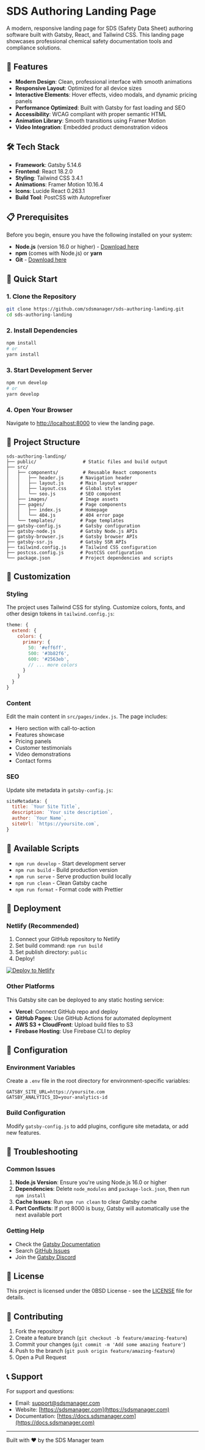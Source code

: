 # SDS Authoring Landing Page

A modern, responsive landing page for SDS (Safety Data Sheet) authoring software built with Gatsby, React, and Tailwind CSS. This landing page showcases professional chemical safety documentation tools and compliance solutions.

## 🚀 Features

- **Modern Design**: Clean, professional interface with smooth animations
- **Responsive Layout**: Optimized for all device sizes
- **Interactive Elements**: Hover effects, video modals, and dynamic pricing panels
- **Performance Optimized**: Built with Gatsby for fast loading and SEO
- **Accessibility**: WCAG compliant with proper semantic HTML
- **Animation Library**: Smooth transitions using Framer Motion
- **Video Integration**: Embedded product demonstration videos

## 🛠️ Tech Stack

- **Framework**: Gatsby 5.14.6
- **Frontend**: React 18.2.0
- **Styling**: Tailwind CSS 3.4.1
- **Animations**: Framer Motion 10.16.4
- **Icons**: Lucide React 0.263.1
- **Build Tool**: PostCSS with Autoprefixer

## 📋 Prerequisites

Before you begin, ensure you have the following installed on your system:

- **Node.js** (version 16.0 or higher) - [Download here](https://nodejs.org/)
- **npm** (comes with Node.js) or **yarn**
- **Git** - [Download here](https://git-scm.com/)

## 🚀 Quick Start

### 1. Clone the Repository

```bash
git clone https://github.com/sdsmanager/sds-authoring-landing.git
cd sds-authoring-landing
```

### 2. Install Dependencies

```bash
npm install
# or
yarn install
```

### 3. Start Development Server

```bash
npm run develop
# or
yarn develop
```

### 4. Open Your Browser

Navigate to [http://localhost:8000](http://localhost:8000) to view the landing page.

## 📁 Project Structure

```
sds-authoring-landing/
├── public/                 # Static files and build output
├── src/
│   ├── components/         # Reusable React components
│   │   ├── header.js      # Navigation header
│   │   ├── layout.js      # Main layout wrapper
│   │   ├── layout.css     # Global styles
│   │   └── seo.js         # SEO component
│   ├── images/            # Image assets
│   ├── pages/             # Page components
│   │   ├── index.js       # Homepage
│   │   └── 404.js         # 404 error page
│   └── templates/         # Page templates
├── gatsby-config.js       # Gatsby configuration
├── gatsby-node.js         # Gatsby Node.js APIs
├── gatsby-browser.js      # Gatsby browser APIs
├── gatsby-ssr.js          # Gatsby SSR APIs
├── tailwind.config.js     # Tailwind CSS configuration
├── postcss.config.js      # PostCSS configuration
└── package.json           # Project dependencies and scripts
```

## 🎨 Customization

### Styling
The project uses Tailwind CSS for styling. Customize colors, fonts, and other design tokens in `tailwind.config.js`:

```javascript
theme: {
  extend: {
    colors: {
      primary: {
        50: '#eff6ff',
        500: '#3b82f6',
        600: '#2563eb',
        // ... more colors
      }
    }
  }
}
```

### Content
Edit the main content in `src/pages/index.js`. The page includes:
- Hero section with call-to-action
- Features showcase
- Pricing panels
- Customer testimonials
- Video demonstrations
- Contact forms

### SEO
Update site metadata in `gatsby-config.js`:

```javascript
siteMetadata: {
  title: `Your Site Title`,
  description: `Your site description`,
  author: `Your Name`,
  siteUrl: `https://yoursite.com`,
}
```

## 📜 Available Scripts

- `npm run develop` - Start development server
- `npm run build` - Build production version
- `npm run serve` - Serve production build locally
- `npm run clean` - Clean Gatsby cache
- `npm run format` - Format code with Prettier

## 🚀 Deployment

### Netlify (Recommended)

1. Connect your GitHub repository to Netlify
2. Set build command: `npm run build`
3. Set publish directory: `public`
4. Deploy!

[![Deploy to Netlify](https://www.netlify.com/img/deploy/button.svg)](https://app.netlify.com/start/deploy?repository=https://github.com/sdsmanager/sds-authoring-landing)

### Other Platforms

This Gatsby site can be deployed to any static hosting service:
- **Vercel**: Connect GitHub repo and deploy
- **GitHub Pages**: Use GitHub Actions for automated deployment
- **AWS S3 + CloudFront**: Upload build files to S3
- **Firebase Hosting**: Use Firebase CLI to deploy

## 🔧 Configuration

### Environment Variables

Create a `.env` file in the root directory for environment-specific variables:

```env
GATSBY_SITE_URL=https://yoursite.com
GATSBY_ANALYTICS_ID=your-analytics-id
```

### Build Configuration

Modify `gatsby-config.js` to add plugins, configure site metadata, or add new features.

## 🐛 Troubleshooting

### Common Issues

1. **Node.js Version**: Ensure you're using Node.js 16.0 or higher
2. **Dependencies**: Delete `node_modules` and `package-lock.json`, then run `npm install`
3. **Cache Issues**: Run `npm run clean` to clear Gatsby cache
4. **Port Conflicts**: If port 8000 is busy, Gatsby will automatically use the next available port

### Getting Help

- Check the [Gatsby Documentation](https://www.gatsbyjs.com/docs/)
- Search [GitHub Issues](https://github.com/sdsmanager/sds-authoring-landing/issues)
- Join the [Gatsby Discord](https://gatsby.dev/discord)

## 📄 License

This project is licensed under the 0BSD License - see the [LICENSE](LICENSE) file for details.

## 🤝 Contributing

1. Fork the repository
2. Create a feature branch (`git checkout -b feature/amazing-feature`)
3. Commit your changes (`git commit -m 'Add some amazing feature'`)
4. Push to the branch (`git push origin feature/amazing-feature`)
5. Open a Pull Request

## 📞 Support

For support and questions:
- Email: support@sdsmanager.com
- Website: [https://sdsmanager.com](https://sdsmanager.com)
- Documentation: [https://docs.sdsmanager.com](https://docs.sdsmanager.com)

---

Built with ❤️ by the SDS Manager team
